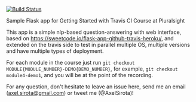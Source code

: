 [![Build Status](https://travis-ci.com/keithbentrup/ci-cd-with-travis.svg?branch=master)](https://travis-ci.com/axel-sirota/ci-cd-with-travis)

Sample Flask app for Getting Started with Travis CI Course at Pluralsight

This app is a simple nlp-based question-answering with web interface, based on https://sweetcode.io/flask-app-github-travis-heroku/, and extended on the travis side to test in parallel multiple OS, multiple versions and have multiple types of deployment.

For each module in the course just run `git checkout MODULE{MODULE_NUMBER}-DEMO{DEMO_NUMBER}`, for example, `git checkout module4-demo1`, and you will be at the point of the recording.

For any question, don't hesitate to leave an issue here, send me an email (axel.sirota@gmail.com) or tweet me (@AxelSirota)!
